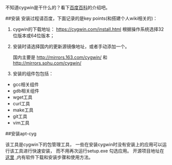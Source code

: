 <!---title:cygwin的安装和使用-->

不知道cygwin是干什么的？看下[百度百科](http://baike.baidu.com/view/3968.htm?fr=aladdin)的介绍吧。

##安装
安装过程请百度，下面记录的是key points(和搭建个人wiki相关的)：

1. cygwin的下载地址： https://cygwin.com/install.html  根据操作系统选择32位版本或64位版本；

1. 安装时请选择国内的更新源镜像地址，或者手动添加一个。

    国内主要是 http://mirrors.163.com/cygwin/ 和 http://mirrors.sohu.com/cygwin/

1. 安装的组件包包括：

* gcc相关组件
* gdb相关组件
* wget工具
* curl工具
* make工具
* git工具
* vim工具

##安装apt-cyg

该工具是cygwin下的包管理工具， 一些在安装cygwin时没有安装上的应用可以运行该工具进行快速安装， 而不用再次运行setup.exe 勾选应用。
开源项目地址在[这里](https://github.com/transcode-open/apt-cyg) ,内有软件下载和安装步骤和使用方法。


